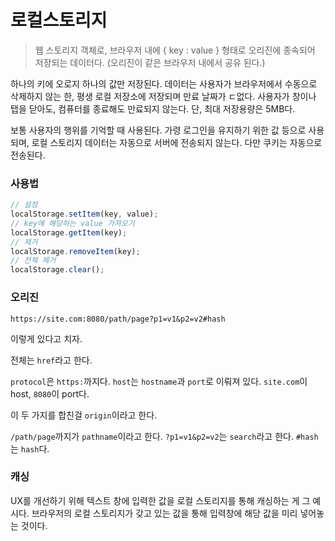 # 로컬스토리지

> 웹 스토리지 객체로, 브라우저 내에 { key : value } 형태로 오리진에 종속되어 저장되는 데이터다. (오리진이 같은 브라우저 내에서 공유 된다.)

하나의 키에 오로지 하나의 값만 저장된다.
데이터는 사용자가 브라우저에서 수동으로 삭제하지 않는 한, 평생 로컬 저장소에 저장되며 만료 날짜가 ㄷ없다.
사용자가 창이나 탭을 닫아도, 컴퓨터를 종료해도 만료되지 않는다.
단, 최대 저장용량은 5MB다.

보통 사용자의 행위를 기억할 때 사용된다.
가령 로그인을 유지하기 위한 값 등으로 사용되며, 로컬 스토리지 데이터는 자동으로 서버에 전송되지 않는다.
다만 쿠키는 자동으로 전송된다.

### 사용법

```javascript
// 설정
localStorage.setItem(key, value);
// key에 해당하는 value 가져오기
localStorage.getItem(key);
// 제거
localStorage.removeItem(key);
// 전체 제거
localStorage.clear();
```

### 오리진

    https://site.com:8080/path/page?p1=v1&p2=v2#hash

이렇게 있다고 치자.

전체는 `href`라고 한다.

`protocol`은 `https:`까지다.
`host`는 `hostname`과 `port`로 이뤄져 있다. `site.com`이 host, `8080`이 port다.

이 두 가지를 합친걸 `origin`이라고 한다.

`/path/page`까지가 `pathname`이라고 한다.
`?p1=v1&p2=v2`는 `search`라고 한다.
`#hash`는 `hash`다.

### 캐싱

UX를 개선하기 위해 텍스트 창에 입력한 값을 로컬 스토리지를 통해 캐싱하는 게 그 예시다.
브라우저의 로컬 스토리지가 갖고 있는 값을 통해 입력창에 해당 값을 미리 넣어놓는 것이다.
